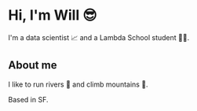 
# Hi, I'm Will :sunglasses:

I'm a data scientist :chart_with_upwards_trend: and a Lambda School student :student:.

## About me 

I like to run rivers :rowboat: and climb mountains :mount_fuji:.

Based in SF.
